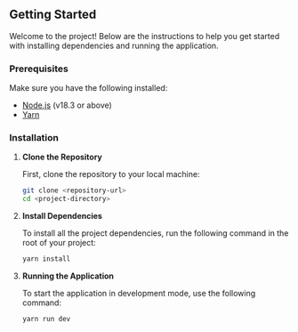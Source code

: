 ## Getting Started

Welcome to the project! Below are the instructions to help you get started with installing dependencies and running the application.

### Prerequisites

Make sure you have the following installed:

- [Node.js](https://nodejs.org/) (v18.3 or above)
- [Yarn](https://classic.yarnpkg.com/lang/en/docs/install/)

### Installation

1. **Clone the Repository**

   First, clone the repository to your local machine:

   ```sh
   git clone <repository-url>
   cd <project-directory>

2. **Install Dependencies**

   To install all the project dependencies, run the following command in the root of your project:

   ```sh
   yarn install

3. **Running the Application**

   To start the application in development mode, use the following command:

   ```sh
   yarn run dev